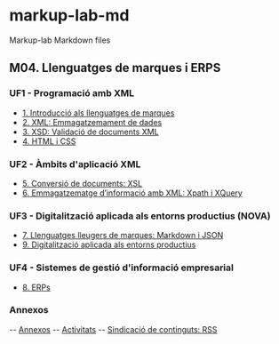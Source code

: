 # markup-lab-md
Markup-lab Markdown files

## M04. Llenguatges de marques i ERPS

### UF1 - Programació amb XML
- [1. Introducció als llenguatges de marques](01-intro-lleng-marques.md)
- [2. XML: Emmagatzemament de dades](02-xml.md) 
- [3. XSD: Validació de documents XML](03-xsd.md) 
- [4. HTML i CSS](04-html-css.md)

### UF2 - Àmbits d'aplicació XML
- [5. Conversió de documents: XSL](05-xsl-xpath.md) 
- [6. Emmagatzematge d’informació amb XML: Xpath i XQuery](06-xquery.md) 

### UF3 - Digitalització aplicada als entorns productius (NOVA)
- [7. Llenguatges lleugers de marques: Markdown i JSON](07-markdown_i_json.md)
- [9. Digitalització aplicada als entorns productius](09-digitalitzacio.md)

### UF4 - Sistemes de gestió d'informació empresarial
- [8. ERPs](08-erps.md) 


### Annexos
-- [Annexos](11-annexos.md) 
-- [Activitats](10-activitats.md) 
-- [Sindicació de continguts: RSS](A0-rss.md)
